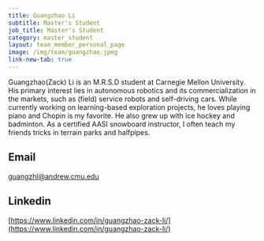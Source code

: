 ```yaml
---
title: Guangzhao Li
subtitle: Master's Student
job_title: Master's Student
category: master_student
layout: team_member_personal_page
image: /img/team/guangzhao.jpeg
link-new-tab: true
---
```


Guangzhao(Zack) Li is an M.R.S.D student at Carnegie Mellon University. His primary interest lies in autonomous robotics and its commercialization in the markets, such as (field) service robots and self-driving cars. While currently working on learning-based exploration projects, he loves playing piano and Chopin is my favorite. He also grew up with ice hockey and badminton. As a certified AASI snowboard instructor, I often teach my friends tricks in terrain parks and halfpipes.

## Email ##
guangzhl@andrew.cmu.edu

## Linkedin ##
[https://www.linkedin.com/in/guangzhao-zack-li/](https://www.linkedin.com/in/guangzhao-zack-li/)

